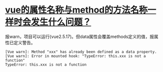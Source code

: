 # [vue的属性名称与method的方法名称一样时会发生什么问题？](https://github.com/haizlin/fe-interview/issues/465)

报warn，项目可以运行(vue2.5.17)。但data属性会覆盖methods定义的值，报属性已定义警告。

```
[Vue warn]: Method "xxx" has already been defined as a data property.
[Vue warn]: Error in mounted hook: "TypeError: this.xxx is not a function"
TypeError: this.xxx is not a function
```
